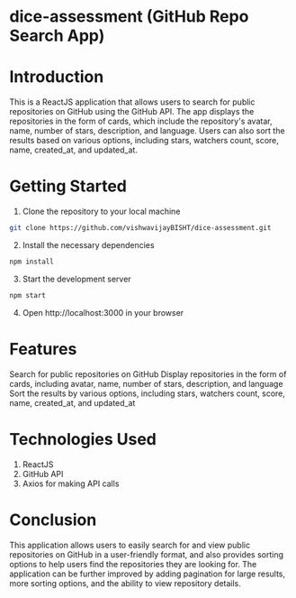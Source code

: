 # dice-assessment (GitHub Repo Search App)

# Introduction

This is a ReactJS application that allows users to search for public repositories on GitHub using the GitHub API. The app displays the repositories in the form of cards, which include the repository's avatar, name, number of stars, description, and language. Users can also sort the results based on various options, including stars, watchers count, score, name, created_at, and updated_at.

# Getting Started

1. Clone the repository to your local machine

```bash
git clone https://github.com/vishwavijayBISHT/dice-assessment.git
```

2. Install the necessary dependencies

```bash
npm install
```

3. Start the development server

```bash
npm start
```

4. Open http://localhost:3000 in your browser

# Features

Search for public repositories on GitHub
Display repositories in the form of cards, including avatar, name, number of stars, description, and language
Sort the results by various options, including stars, watchers count, score, name, created_at, and updated_at

# Technologies Used

1. ReactJS
2. GitHub API
3. Axios for making API calls

# Conclusion

This application allows users to easily search for and view public repositories on GitHub in a user-friendly format, and also provides sorting options to help users find the repositories they are looking for. The application can be further improved by adding pagination for large results, more sorting options, and the ability to view repository details.
